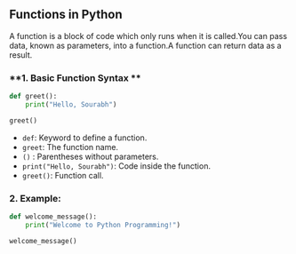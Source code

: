 ## **Functions in Python**
A function is a block of code which only runs when it is called.You can pass data, known as parameters, into a function.A function can return data as a result.

### **1. Basic Function Syntax **
```python
def greet():
    print("Hello, Sourabh")

greet()
```

- `def`: Keyword to define a function.
- `greet`: The function name.
- `()` : Parentheses without parameters.
- `print("Hello, Sourabh")`: Code inside the function.
- `greet()`: Function call.

### **2. Example:**
```python
def welcome_message():
    print("Welcome to Python Programming!")

welcome_message()
